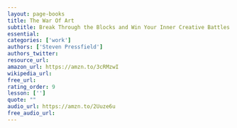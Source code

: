 ```yaml
---
layout: page-books
title: The War Of Art
subtitle: Break Through the Blocks and Win Your Inner Creative Battles
essential: 
categories: ['work']
authors: ['Steven Pressfield']
authors_twitter: 
resource_url: 
amazon_url: https://amzn.to/3cRMzwI
wikipedia_url: 
free_url: 
rating_order: 9
lesson: ['']
quote: ""
audio_url: https://amzn.to/2Uuze6u
free_audio_url: 
---
```

